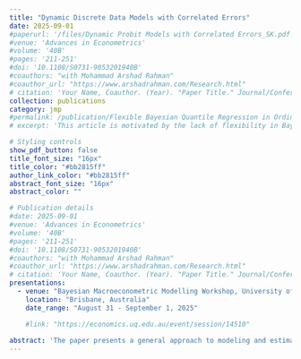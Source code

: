 ```yaml
---
title: "Dynamic Discrete Data Models with Correlated Errors"
date: 2025-09-01
#paperurl: '/files/Dynamic Probit Models with Correlated Errors_SK.pdf'
#venue: 'Advances in Econometrics'
#volume: '40B'
#pages: '211-251'
#doi: '10.1108/S0731-9053201940B'
#coauthors: "with Mohammad Arshad Rahman"
#coauthor_url: "https://www.arshadrahman.com/Research.html"
# citation: 'Your Name, Coauthor. (Year). "Paper Title." Journal/Conference.'rete Data Models with Correlated Errors"
collection: publications
category: jmp
#permalink: /publication/Flexible Bayesian Quantile Regression in Ordinal Models
# excerpt: 'This article is motivated by the lack of flexibility in Bayesian quantile regression for ordinal models where the error follows an asymmetric Laplace (AL) distribution. The inflexibility arises because the skewness of the distribution is completely specified when a quantile is chosen. To overcome this shortcoming, we derive the cumulative distribution function (and the moment-generating function) of the generalized asymmetric Laplace (GAL) distribution – a generalization of AL distribution that separates the skewness from the quantile parameter – and construct a working likelihood for the ordinal quantile model. The resulting framework is termed flexible Bayesian quantile regression for ordinal (FBQROR) models. However, its estimation is not straightforward. We address estimation issues and propose an efficient Markov chain Monte Carlo (MCMC) procedure based on Gibbs sampling and joint Metropolis–Hastings algorithm. The advantages of the proposed model are demonstrated in multiple simulation studies and implemented to analyze public opinion on homeownership as the best long-term investment in the United States following the Great Recession.'

# Styling controls
show_pdf_button: false
title_font_size: "16px"
title_color: "#bb2815ff"
author_link_color: "#bb2815ff"
abstract_font_size: "16px"
abstract_color: ""

# Publication details
#date: 2025-09-01
#venue: 'Advances in Econometrics'
#volume: '40B'
#pages: '211-251'
#doi: '10.1108/S0731-9053201940B'
#coauthors: "with Mohammad Arshad Rahman"
#coauthor_url: "https://www.arshadrahman.com/Research.html"
# citation: 'Your Name, Coauthor. (Year). "Paper Title." Journal/Conference.'
presentations:
  - venue: "Bayesian Macroeconometric Modelling Workshop, University of Queensland"
    location: "Brisbane, Australia"
    date_range: "August 31 - September 1, 2025"

    #link: "https://economics.uq.edu.au/event/session/14510"
    
abstract: 'The paper presents a general approach to modeling and estimation of time series models with discrete outcomes where errors are autoregressive and lagged dependence may be in observed discrete outcomes or latent dependent variable. With such a general framework, estimation is challenging due to large dimension of the latent variable and high correlation in MCMC draws. To deal with these estimation issues, the paper presents efficient Markov chain Monte Carlo algorithms that with a novel blocking technique in sampling the latent variable. The importance of modeling autoregressive errors is demonstrated by comparing the models with its modeling counterparts having independent errors. The performance of the proposed algorithms is demonstrated in multiple simulation studies and the benefits of the proposed models are illustrated in a study of the US business cycles.'
---
```

